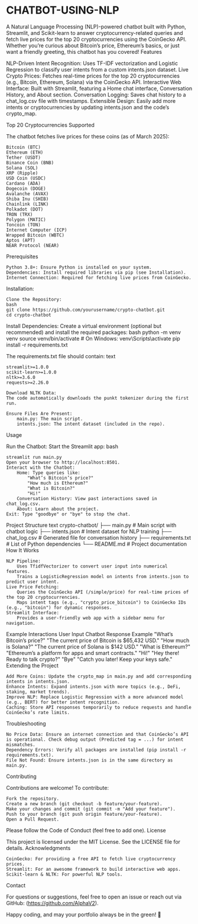 # CHATBOT-USING-NLP
A Natural Language Processing (NLP)-powered chatbot built with Python, Streamlit, and Scikit-learn to answer cryptocurrency-related queries and fetch live prices for the top 20 cryptocurrencies using the CoinGecko API. Whether you’re curious about Bitcoin’s price, Ethereum’s basics, or just want a friendly greeting, this chatbot has you covered!
Features

NLP-Driven Intent Recognition: Uses TF-IDF vectorization and Logistic Regression to classify user intents from a custom intents.json dataset.
Live Crypto Prices: Fetches real-time prices for the top 20 cryptocurrencies (e.g., Bitcoin, Ethereum, Solana) via the CoinGecko API.
Interactive Web Interface: Built with Streamlit, featuring a Home chat interface, Conversation History, and About section.
Conversation Logging: Saves chat history to a chat_log.csv file with timestamps.
Extensible Design: Easily add more intents or cryptocurrencies by updating intents.json and the code’s crypto_map.

Top 20 Cryptocurrencies Supported

The chatbot fetches live prices for these coins (as of March 2025):

    Bitcoin (BTC)
    Ethereum (ETH)
    Tether (USDT)
    Binance Coin (BNB)
    Solana (SOL)
    XRP (Ripple)
    USD Coin (USDC)
    Cardano (ADA)
    Dogecoin (DOGE)
    Avalanche (AVAX)
    Shiba Inu (SHIB)
    Chainlink (LINK)
    Polkadot (DOT)
    TRON (TRX)
    Polygon (MATIC)
    Toncoin (TON)
    Internet Computer (ICP)
    Wrapped Bitcoin (WBTC)
    Aptos (APT)
    NEAR Protocol (NEAR)

Prerequisites

    Python 3.8+: Ensure Python is installed on your system.
    Dependencies: Install required libraries via pip (see Installation).
    Internet Connection: Required for fetching live prices from CoinGecko.


Installation:

    Clone the Repository:
    bash
    git clone https://github.com/yourusername/crypto-chatbot.git
    cd crypto-chatbot

Install Dependencies:
Create a virtual environment (optional but recommended) and install the required packages:
bash
    python -m venv venv
    source venv/bin/activate  # On Windows: venv\Scripts\activate
    pip install -r requirements.txt

The requirements.txt file should contain:
text

    streamlit>=1.0.0
    scikit-learn>=1.0.0
    nltk>=3.6.0
    requests>=2.26.0

    Download NLTK Data:
    The code automatically downloads the punkt tokenizer during the first run.

    Ensure Files Are Present:
        main.py: The main script.
        intents.json: The intent dataset (included in the repo).

Usage

Run the Chatbot: Start the Streamlit app:
    bash

    streamlit run main.py
    Open your browser to http://localhost:8501.
    Interact with the Chatbot:
        Home: Type queries like:
            "What’s Bitcoin’s price?"
            "How much is Ethereum?"
            "What is Bitcoin?"
            "Hi!"
        Conversation History: View past interactions saved in chat_log.csv.
        About: Learn about the project.
    Exit: Type "goodbye" or "bye" to stop the chat.

Project Structure
text
crypto-chatbot/
├── main.py              # Main script with chatbot logic
├── intents.json         # Intent dataset for NLP training
├── chat_log.csv         # Generated file for conversation history
├── requirements.txt     # List of Python dependencies
└── README.md            # Project documentation
How It Works

    NLP Pipeline:
        Uses TfidfVectorizer to convert user input into numerical features.
        Trains a LogisticRegression model on intents from intents.json to predict user intent.
    Live Price Fetching:
        Queries the CoinGecko API (/simple/price) for real-time prices of the top 20 cryptocurrencies.
        Maps intent tags (e.g., "crypto_price_bitcoin") to CoinGecko IDs (e.g., "bitcoin") for dynamic responses.
    Streamlit Interface:
        Provides a user-friendly web app with a sidebar menu for navigation.

Example Interactions
User Input	Chatbot Response Example
"What’s Bitcoin’s price?"	"The current price of Bitcoin is $65,432 USD."
"How much is Solana?"	"The current price of Solana is $142 USD."
"What is Ethereum?"	"Ethereum’s a platform for apps and smart contracts."
"Hi!"	"Hey there! Ready to talk crypto?"
"Bye"	"Catch you later! Keep your keys safe."
Extending the Project

    Add More Coins: Update the crypto_map in main.py and add corresponding intents in intents.json.
    Enhance Intents: Expand intents.json with more topics (e.g., DeFi, staking, market trends).
    Improve NLP: Replace Logistic Regression with a more advanced model (e.g., BERT) for better intent recognition.
    Caching: Store API responses temporarily to reduce requests and handle CoinGecko’s rate limits.

Troubleshooting

    No Price Data: Ensure an internet connection and that CoinGecko’s API is operational. Check debug output (Predicted tag = ...) for intent mismatches.
    Dependency Errors: Verify all packages are installed (pip install -r requirements.txt).
    File Not Found: Ensure intents.json is in the same directory as main.py.

Contributing

Contributions are welcome! To contribute:

    Fork the repository.
    Create a new branch (git checkout -b feature/your-feature).
    Make your changes and commit (git commit -m "Add your feature").
    Push to your branch (git push origin feature/your-feature).
    Open a Pull Request.

Please follow the Code of Conduct (feel free to add one).
License

This project is licensed under the MIT License. See the LICENSE file for details.
Acknowledgments

    CoinGecko: For providing a free API to fetch live cryptocurrency prices.
    Streamlit: For an awesome framework to build interactive web apps.
    Scikit-learn & NLTK: For powerful NLP tools.

Contact

For questions or suggestions, feel free to open an issue or reach out via GitHub: (https://github.com/AlphaV2).

Happy coding, and may your portfolio always be in the green! 🚀
